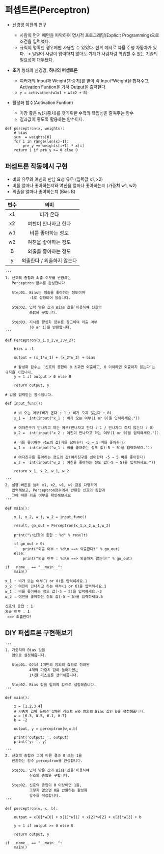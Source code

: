 # 퍼셉트론(Perceptron)

- 신경망 이전의 연구
    - 사람이 먼저 패턴을 파악하여 명시적 프로그래밍(Explicit Programming)으로 조건을 입력했다.
    - 규칙이 명확한 경우에만 사용할 수 있었다. 한계 예시로 자율 주행 자동차가 있다. -> 일일이 사람이 입력하지 않아도 기계가 사람처럼 학습할 수 있는 기술의 필요성이 대두됐다.

- **초기** 형태의 신경망, **하나의 퍼셉트론**
    - 여러개의 Input과 Weight(가중치)를 받아 각 Input*Weight을 합쳐주고, Activation Funtion을 거쳐 Output을 출력한다.
    - `y = activation(w1x1 + w2x2 + B)`

- 활성화 함수(Activation Funtion)
    - 가장 좋은 w(가중치)를 찾기위한 수학의 복잡성을 줄여주는 함수
    - 결과값이 좋도록 활용하는 함수이다.
```
def perceptron(x, weights):
    # bias
    sum_ = weights[0]
    for i in range(len(x)-1):
        pre_y += weights[i+1] * x[i]
    return 1 if pre_y >= 0 else 0
```

## 퍼셉트론 작동예시 구현

- 비의 유무와 여친의 만남 요청 유무 (입력값 x1, x2)
- 비를 얼마나 좋아하는지와 여친을 얼마나 좋아하는지 (가중치 w1, w2)
- 외출을 얼마나 좋아하는지 (Bias B)

| 변수 | 의미 |
|:---:|:---:|
| x1 | 비가 온다 |
| x2 | 여친이 만나자고 한다 |
| w1 | 비를 좋아하는 정도 |
| w2 | 여친을 좋아하는 정도 |
| B | 외출을 좋아하는 정도 |
| y | 외출한다 / 외출하지 않는다 |

```
'''
1. 신호의 총합과 외출 여부를 반환하는 
   Perceptron 함수를 완성합니다.

   Step01. Bias는 외출을 좋아하는 정도이며
           -1로 설정되어 있습니다.
   
   Step02. 입력 받은 값과 Bias 값을 이용하여 신호의
           총합을 구합니다.
           
   Step03. 지시한 활성화 함수를 참고하여 외출 여부
           (0 or 1)를 반환합니다.
'''

def Perceptron(x_1,x_2,w_1,w_2):
    
    bias = -1
    
    output = (x_1*w_1) + (x_2*w_2) + bias
    
    # 활성화 함수는 ‘신호의 총합이 0 초과면 외출하고, 0 이하라면 외출하지 않는다‘는 규칙을 가집니다.
    y = 1 if output > 0 else 0
    
    return output, y

# 값을 입력받는 함수입니다.

def input_func():
    
    # 비 오는 여부(비가 온다 : 1 / 비가 오지 않는다 : 0)
    x_1 =  int(input("x_1 : 비가 오는 여부(1 or 0)을 입력하세요."))
    
    # 여자친구가 만나자고 하는 여부(만나자고 한다 : 1 / 만나자고 하지 않는다 : 0)
    x_2 =  int(input("x_2 : 여친이 만나자고 하는 여부(1 or 0)을 입력하세요."))
    
    # 비를 좋아하는 정도의 값(비를 싫어한다 -5 ~ 5 비를 좋아한다)
    w_1 =  int(input("w_1 : 비를 좋아하는 정도 값(-5 ~ 5)을 입력하세요."))
    
    # 여자친구를 좋아하는 정도의 값(여자친구를 싫어한다 -5 ~ 5 비를 좋아한다)
    w_2 =  int(input("w_2 : 여친을 좋아하는 정도 값(-5 ~ 5)을 입력하세요."))
    
    return x_1, x_2, w_1, w_2
    
'''
2. 실행 버튼을 눌러 x1, x2, w1, w2 값을 다양하게
   입력해보고, Perceptron함수에서 반환한 신호의 총합과
   그에 따른 외출 여부를 확인해보세요
'''
    
def main():
    
    x_1, x_2, w_1, w_2 = input_func()
    
    result, go_out = Perceptron(x_1,x_2,w_1,w_2)
    
    print("\n신호의 총합 : %d" % result)
    
    if go_out > 0:
        print("외출 여부 : %d\n ==> 외출한다!" % go_out)
    else:
        print("외출 여부 : %d\n ==> 외출하지 않는다!" % go_out)
    
if __name__ == "__main__":
    main()
```

```
x_1 : 비가 오는 여부(1 or 0)을 입력하세요.1
x_2 : 여친이 만나자고 하는 여부(1 or 0)을 입력하세요.1
w_1 : 비를 좋아하는 정도 값(-5 ~ 5)을 입력하세요.-3
w_2 : 여친을 좋아하는 정도 값(-5 ~ 5)을 입력하세요.5

신호의 총합 : 1
외출 여부 : 1
 ==> 외출한다!
```

## DIY 퍼셉트론 구현해보기

```
'''
1. 가중치와 Bias 값을 
   임의로 설정해줍니다.

   Step01. 0이상 1미만의 임의의 값으로 정의된 
           4개의 가중치 값이 들어가있는 
           1차원 리스트를 정의해줍니다.
           
   Step02. Bias 값을 임의의 값으로 설정해줍니다.
'''

def main():
    
    x = [1,2,3,4]
    # 가중치 값이 들어간 1차원 리스트 w와 임의의 Bias 값인 b를 설정해줍니다.
    w = [0.3, 0.5, 0.1, 0.7]
    b = -2
    
    output, y = perceptron(w,x,b)
    
    print('output: ', output)
    print('y: ', y)

'''
2. 신호의 총합과 그에 따른 결과 0 또는 1을
   반환하는 함수 perceptron을 완성합니다.
   
   Step01. 입력 받은 값과 Bias 값을 이용하여
           신호의 총합을 구합니다.
           
   Step02. 신호의 총합이 0 이상이면 1을, 
           그렇지 않으면 0을 반환하는 활성화 
           함수를 작성합니다.
'''

def perceptron(w, x, b):
    
    output = x[0]*w[0] + x[1]*w[1] + x[2]*w[2] + x[3]*w[3] + b 
    
    y = 1 if output >= 0 else 0
    
    return output, y

if __name__ == "__main__":
    main()
```
